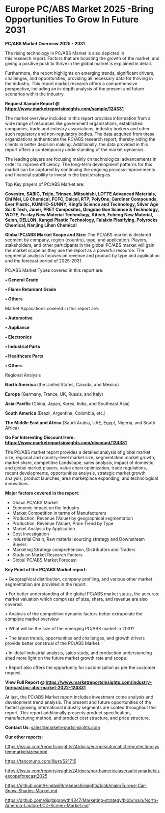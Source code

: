 # Europe PC/ABS Market 2025 -Bring Opportunities To Grow In Future 2031

<Strong> PC/ABS Market Overview 2025 - 2031</strong>

The rising technology in PC/ABS Market is also depicted in this research report. Factors that are boosting the growth of the market, and giving a positive push to thrive in the global market is explained in detail.

Furthermore, the report highlights on emerging trends, significant drivers, challenges, and opportunities, providing all necessary data for thriving in the industry. This report market research offers a comprehensive perspective, including an in-depth analysis of the present and future scenarios within the industry.

<strong>Request Sample Report @ <a href=https://www.marketreportsinsights.com/sample/124331>https://www.marketreportsinsights.com/sample/124331</a></strong>

The market overview included in this report provides information from a wide range of resources like government organizations, established companies, trade and industry associations, industry brokers and other such regulatory and non-regulatory bodies. The data acquired from these organizations authenticate the PC/ABS research report, thereby aiding the clients in better decision making. Additionally, the data provided in this report offers a contemporary understanding of the market dynamics.

The leading players are focusing mainly on technological advancements in order to improve efficiency. The long-term development patterns for this market can be captured by continuing the ongoing process improvements and financial stability to invest in the best strategies.

Top Key players of PC/ABS Market are:

<strong>Covestro, SABIC, Teijin, Trinseo, Mitsubishi, LOTTE Advanced Materials, Chi Mei, LG Chemical, FCFC, Daicel, RTP, PolyOne, Gardiner Compounds, Ever Plastic, KUMHO-SUNNY, Kingfa Science and Technology, Silver Age Sci & Tech, Juner, PRET Composites, Qingdao Gon Science & Technology, WOTE, Fu-day New Material Technology, Kitech, Fuheng New Material, Selon, DELLON, Kangxi Plastic Technology, Falaixin Plasifying, Polyrocks Chemical, Nanjing Lihan Chemical</strong>

<strong><b>Global PC/ABS Market Scope and Size:</b></strong>
The PC/ABS market is declared segment by company, region (country), type, and application. Players, stakeholders, and other participants in the global PC/ABS market will gain the market scope as they use the report as a powerful resource. The segmental analysis focuses on revenue and product by type and application and the forecast period of 2025-2031.

PC/ABS Market Types covered in this report are:

<strong>• General Grade

• Flame Retardant Grade

• Others</strong>

Market Applications covered in this report are:

<strong>• Automotive

• Appliance

• Electronics

• Industrial Parts

• Healthcare Parts

• Others</strong> 

Regional Analysis

<strong>North America</strong> (the United States, Canada, and Mexico)

<strong>Europe</strong> (Germany, France, UK, Russia, and Italy)

<strong>Asia-Pacific</strong> (China, Japan, Korea, India, and Southeast Asia)

<strong>South America</strong> (Brazil, Argentina, Colombia, etc.)

<strong>The Middle East and Africa</strong> (Saudi Arabia, UAE, Egypt, Nigeria, and South Africa)

<strong>Go For Interesting Discount Here: <a href=https://www.marketreportsinsights.com/discount/124331>https://www.marketreportsinsights.com/discount/124331</a></strong>

The PC/ABS market report provides a detailed analysis of global market size, regional and country-level market size, segmentation market growth, market share, competitive Landscape, sales analysis, impact of domestic and global market players, value chain optimization, trade regulations, recent developments, opportunities analysis, strategic market growth analysis, product launches, area marketplace expanding, and technological innovations.

<strong><b>Major factors covered in the report:</b></strong>
<ul>
  <li>Global PC/ABS Market </li>
  <li>Economic Impact on the Industry</li>
  <li>Market Competition in terms of Manufacturers</li>
  <li>Production, Revenue (Value) by geographical segmentation</li>
  <li>Production, Revenue (Value), Price Trend by Type</li>
  <li>Market Analysis by Application</li>
  <li>Cost Investigation</li>
  <li>Industrial Chain, Raw material sourcing strategy and Downstream Buyers</li>
  <li>Marketing Strategy comprehension, Distributors and Traders</li>
  <li>Study on Market Research Factors</li>
  <li>Global PC/ABS Market Forecast</li>
</ul>

<strong><b>Key Point of the PC/ABS Market report:</b></strong>

• Geographical distribution, company profiling, and various other market segmentation are provided in the report.

• For better understanding of the global PC/ABS market status, the accurate market valuation which comprises of size, share, and revenue are also covered.

• Analysis of the competitive dynamic factors better extrapolate the complete market overview

• What will be the size of the emerging PC/ABS market in 2031?

• The latest trends, opportunities and challenges, and growth drivers provide better construal of the PC/ABS Market.

• In-detail industrial analysis, sales study, and production understanding shed more light on the future market growth rate and scope.

• Report also offers the opportunity for customization as per the customer request.

<strong><b>View Full Report @ <a href=https://www.marketreportsinsights.com/industry-forecast/pc-abs-market-2022-124331>https://www.marketreportsinsights.com/industry-forecast/pc-abs-market-2022-124331</a></b></strong>


At last, the PC/ABS Market report includes investment come analysis and development trend analysis. The present and future opportunities of the fastest growing international industry segments are coated throughout this report. This report additionally presents product specification, manufacturing method, and product cost structure, and price structure.

<strong>Contact Us:</strong>
sales@marketreportsinsights.com

<strong>Our other reports:</strong>

<a href=https://issuu.com/reportsinsights24/docs/europeautomaticfireprotectionsystemmarketsizescope>https://issuu.com/reportsinsights24/docs/europeautomaticfireprotectionsystemmarketsizescope</a>

<a href=https://tanomuno.com/illust/521715>https://tanomuno.com/illust/521715</a>

<a href=https://issuu.com/reportsinsights24/docs/northamericalasersafetymarketsizescopeforecast2025>https://issuu.com/reportsinsights24/docs/northamericalasersafetymarketsizescopeforecast2025</a>

<a href=https://github.com/Hindavii9/researchinsights/blob/main/Europe-Car-Snow-Shades-Market.md>https://github.com/Hindavii9/researchinsights/blob/main/Europe-Car-Snow-Shades-Market.md</a>

<a href=https://github.com/digitalgrowth4347/Marketing-strategy/blob/main/North-America-Laptop-LCD-Screen-Market.md>https://github.com/digitalgrowth4347/Marketing-strategy/blob/main/North-America-Laptop-LCD-Screen-Market.md</a>"
